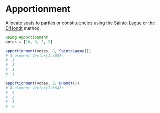 # Apportionment

Allocate seats to parties or constituencies using the [Saintë-Lague][] or the [D'Hondt][] method.

[Saintë-Lague]: https://en.wikipedia.org/wiki/Webster/Sainte-Lagu%C3%AB_method
[D'Hondt]: https://en.wikipedia.org/wiki/D%27Hondt_method

```julia
using Apportionment
votes = [10, 8, 3, 2]

apportionment(votes, 8, SainteLague())
# 4-element Vector{Int64}:
#  3
#  3
#  1
#  1

apportionment(votes, 8, DHondt())
# 4-element Vector{Int64}:
#  4
#  3
#  1
#  0
```
